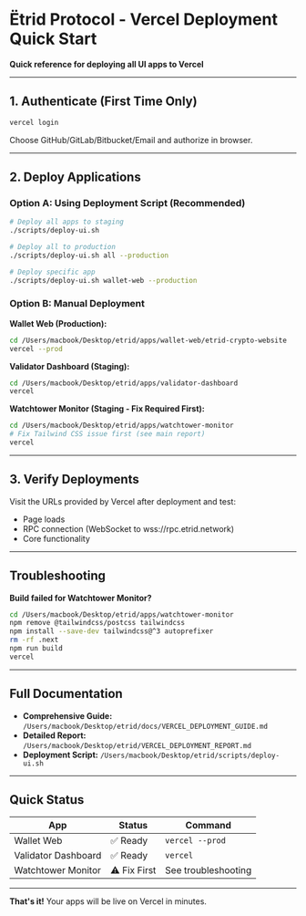 # Ëtrid Protocol - Vercel Deployment Quick Start

**Quick reference for deploying all UI apps to Vercel**

---

## 1. Authenticate (First Time Only)

```bash
vercel login
```

Choose GitHub/GitLab/Bitbucket/Email and authorize in browser.

---

## 2. Deploy Applications

### Option A: Using Deployment Script (Recommended)

```bash
# Deploy all apps to staging
./scripts/deploy-ui.sh

# Deploy all to production
./scripts/deploy-ui.sh all --production

# Deploy specific app
./scripts/deploy-ui.sh wallet-web --production
```

### Option B: Manual Deployment

**Wallet Web (Production):**
```bash
cd /Users/macbook/Desktop/etrid/apps/wallet-web/etrid-crypto-website
vercel --prod
```

**Validator Dashboard (Staging):**
```bash
cd /Users/macbook/Desktop/etrid/apps/validator-dashboard
vercel
```

**Watchtower Monitor (Staging - Fix Required First):**
```bash
cd /Users/macbook/Desktop/etrid/apps/watchtower-monitor
# Fix Tailwind CSS issue first (see main report)
vercel
```

---

## 3. Verify Deployments

Visit the URLs provided by Vercel after deployment and test:
- Page loads
- RPC connection (WebSocket to wss://rpc.etrid.network)
- Core functionality

---

## Troubleshooting

**Build failed for Watchtower Monitor?**
```bash
cd /Users/macbook/Desktop/etrid/apps/watchtower-monitor
npm remove @tailwindcss/postcss tailwindcss
npm install --save-dev tailwindcss@^3 autoprefixer
rm -rf .next
npm run build
vercel
```

---

## Full Documentation

- **Comprehensive Guide:** `/Users/macbook/Desktop/etrid/docs/VERCEL_DEPLOYMENT_GUIDE.md`
- **Detailed Report:** `/Users/macbook/Desktop/etrid/VERCEL_DEPLOYMENT_REPORT.md`
- **Deployment Script:** `/Users/macbook/Desktop/etrid/scripts/deploy-ui.sh`

---

## Quick Status

| App | Status | Command |
|-----|--------|---------|
| Wallet Web | ✅ Ready | `vercel --prod` |
| Validator Dashboard | ✅ Ready | `vercel` |
| Watchtower Monitor | ⚠️ Fix First | See troubleshooting |

---

**That's it!** Your apps will be live on Vercel in minutes.
